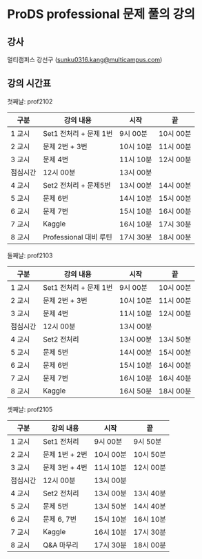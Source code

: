 # ProDS professional 문제 풀의 강의

## 강사

멀티캠퍼스 강선구 (sunku0316.kang@multicampus.com)

## 강의 시간표

첫째날: prof2102

|구분|강의 내용|시작|끝|
|----|---------|----|----|
|1 교시|Set1 전처리 + 문제 1번|9시 00분| 10시 00분|
|2 교시|문제 2번 + 3번|10시 10분| 11시 00분|
|3 교시|문제 4번|11시 10분| 12시 00분|
|점심시간|12시 00분| 13시 00분|
|4 교시|Set2 전처리 + 문제5번|13시 00분| 14시 00분|
|5 교시|문제 6번|14시 10분| 15시 00분|
|6 교시|문제 7번|15시 10분| 16시 00분|
|7 교시|Kaggle|16시 10분| 17시 30분|
|8 교시|Professional 대비 루틴|17시 30분| 18시 00분|

둘째날: prof2103

|구분|강의 내용|시작|끝|
|----|---------|----|----|
|1 교시|Set1 전처리 + 문제 1번|9시 00분| 10시 00분|
|2 교시|문제 2번 + 3번|10시 10분| 11시 00분|
|3 교시|문제 4번|11시 10분| 12시 00분|
|점심시간|12시 00분| 13시 00분|
|4 교시|Set2 전처리|13시 00분| 13시 50분|
|5 교시|문제 5번|14시 00분| 15시 00분|
|6 교시|문제 6번|15시 10분| 16시 00분|
|7 교시|문제 7번|16시 10분| 16시 40분|
|8 교시|Kaggle|16시 50분| 18시 00분|

셋째날: prof2105

|구분|강의 내용|시작|끝|
|----|---------|----|----|
|1 교시|Set1 전처리|9시 00분| 9시 50분|
|2 교시|문제 1번 + 2번|10시 00분| 10시 50분|
|3 교시|문제 3번 + 4번|11시 10분| 12시 00분|
|점심시간|12시 00분| 13시 00분|
|4 교시|Set2 전처리|13시 00분| 13시 40분|
|5 교시|문제 5번|13시 50분| 14시 40분|
|6 교시|문제 6, 7번|15시 10분| 16시 10분|
|7 교시|Kaggle|16시 10분| 17시 30분|
|8 교시|Q&A 마무리|17시 30분| 18시 00분|
